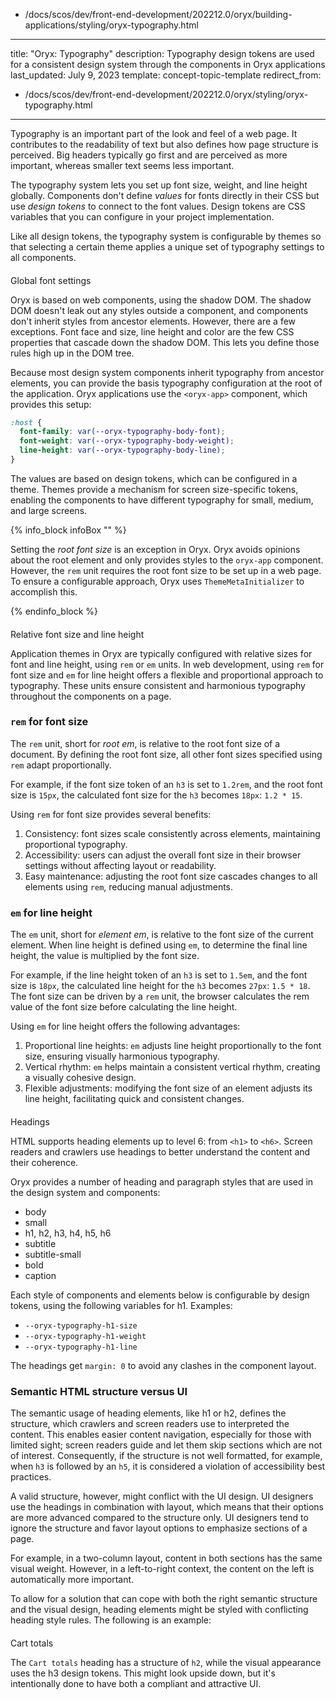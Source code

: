  - /docs/scos/dev/front-end-development/202212.0/oryx/building-applications/styling/oryx-typography.html
---
title: "Oryx: Typography"
description: Typography design tokens are used for a consistent design system through the components in Oryx applications
last_updated: July 9, 2023
template: concept-topic-template
redirect_from:
  - /docs/scos/dev/front-end-development/202212.0/oryx/styling/oryx-typography.html
---

Typography is an important part of the look and feel of a web page. It contributes to the readability of text but also defines how page structure is perceived. Big headers typically go first and are perceived as more important, whereas smaller text seems less important.

The typography system lets you set up font size, weight, and line height globally. Components don't define _values_ for fonts directly in their CSS but use _design tokens_ to connect to the font values. Design tokens are CSS variables that you can configure in your project implementation.

Like all design tokens, the typography system is configurable by themes so that selecting a certain theme applies a unique set of typography settings to all components.

## Global font settings

Oryx is based on web components, using the shadow DOM. The shadow DOM doesn't leak out any styles outside a component, and components don't inherit styles from ancestor elements. However, there are a few exceptions. Font face and size, line height and color are the few CSS properties that cascade down the shadow DOM. This lets you define those rules high up in the DOM tree.

Because most design system components inherit typography from ancestor elements, you can provide the basis typography configuration at the root of the application. Oryx applications use the `<oryx-app>` component, which provides this setup:

```css
:host {
  font-family: var(--oryx-typography-body-font);
  font-weight: var(--oryx-typography-body-weight);
  line-height: var(--oryx-typography-body-line);
}
```

The values are based on design tokens, which can be configured in a theme. Themes provide a mechanism for screen size-specific tokens, enabling the components to have different typography for small, medium, and large screens.

{% info_block infoBox "" %}

Setting the _root font size_ is an exception in Oryx. Oryx avoids opinions about the root element and only provides styles to the `oryx-app` component. However, the `rem` unit requires the root font size to be set up in a web page. To ensure a configurable approach, Oryx uses `ThemeMetaInitializer` to accomplish this.

{% endinfo_block %}

<!-- TODO: we will add more information on the DefaultThemeMetaInitializer going forward in our docs -->

## Relative font size and line height

Application themes in Oryx are typically configured with relative sizes for font and line height, using `rem` or `em` units. In web development, using `rem` for font size and `em` for line height offers a flexible and proportional approach to typography. These units ensure consistent and harmonious typography throughout the components on a page.

### `rem` for font size

The `rem` unit, short for _root em_, is relative to the root font size of a document. By defining the root font size, all other font sizes specified using `rem` adapt proportionally.

For example, if the font size token of an `h3` is set to `1.2rem`, and the root font size is `15px`, the calculated font size for the `h3` becomes `18px`: `1.2 * 15`.

Using `rem` for font size provides several benefits:

1. Consistency: font sizes scale consistently across elements, maintaining proportional typography.
2. Accessibility: users can adjust the overall font size in their browser settings without affecting layout or readability.
3. Easy maintenance: adjusting the root font size cascades changes to all elements using `rem`, reducing manual adjustments.

### `em` for line height

The `em` unit, short for _element em_, is relative to the font size of the current element. When line height is defined using `em`, to determine the final line height, the value is multiplied by the font size.

For example, if the line height token of an `h3` is set to `1.5em`, and the font size is `18px`, the calculated line height for the `h3` becomes `27px`: `1.5 * 18`. The font size can be driven by a `rem` unit, the browser calculates the rem value of the font size before calculating the line height.

Using `em` for line height offers the following advantages:

1. Proportional line heights: `em` adjusts line height proportionally to the font size, ensuring visually harmonious typography.
2. Vertical rhythm: `em` helps maintain a consistent vertical rhythm, creating a visually cohesive design.
3. Flexible adjustments: modifying the font size of an element adjusts its line height, facilitating quick and consistent changes.

## Headings

HTML supports heading elements up to level 6: from `<h1>` to `<h6>`. Screen readers and crawlers use headings to better understand the content and their coherence.

Oryx provides a number of heading and paragraph styles that are used in the design system and components:

- body
- small
- h1, h2, h3, h4, h5, h6
- subtitle
- subtitle-small
- bold
- caption

Each style of components and elements below is configurable by design tokens, using the following variables for h1. Examples:

- `--oryx-typography-h1-size`
- `--oryx-typography-h1-weight`
- `--oryx-typography-h1-line`

The headings get `margin: 0` to avoid any clashes in the component layout.

### Semantic HTML structure versus UI

The semantic usage of heading elements, like h1 or h2, defines the structure, which crawlers and screen readers use to interpreted the content. This enables easier content navigation, especially for those with limited sight; screen readers guide and let them skip sections which are not of interest. Consequently, if the structure is not well formatted, for example, when `h3` is followed by an `h5`, it is considered a violation of accessibility best practices.

A valid structure, however, might conflict with the UI design. UI designers use the headings in combination with layout, which means that their options are more advanced compared to the structure only. UI designers tend to ignore the structure and favor layout options to emphasize sections of a page.

For example, in a two-column layout, content in both sections has the same visual weight. However, in a left-to-right context, the content on the left is automatically more important.

To allow for a solution that can cope with both the right semantic structure and the visual design, heading elements might be styled with conflicting heading style rules. The following is an example:

<h2>Cart totals</h2>
<style>
  h2 {
    font-size: var(--oryx-typography-h3-size);
    font-weight: var(--oryx-typography-h3-weight);
    line-height: var(--oryx-typography-h3-height);
  }
</style>

The `Cart totals` heading has a structure of `h2`, while the visual appearance uses the h3 design tokens. This might look upside down, but it's intentionally done to have both a compliant and attractive UI.
